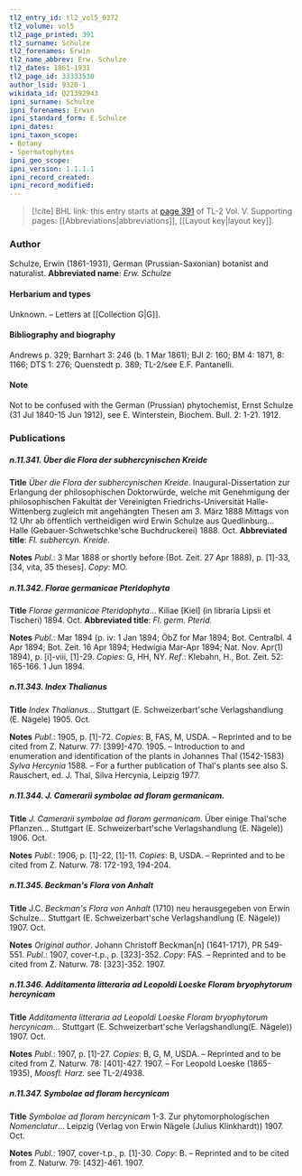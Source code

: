 ```yaml
---
tl2_entry_id: tl2_vol5_0372
tl2_volume: vol5
tl2_page_printed: 391
tl2_surname: Schulze
tl2_forenames: Erwin
tl2_name_abbrev: Erw. Schulze
tl2_dates: 1861-1931
tl2_page_id: 33333530
author_lsid: 9320-1
wikidata_id: Q21392943
ipni_surname: Schulze
ipni_forenames: Erwin
ipni_standard_form: E.Schulze
ipni_dates: 
ipni_taxon_scope: 
- Botany
- Spermatophytes
ipni_geo_scope: 
ipni_version: 1.1.1.1
ipni_record_created: 
ipni_record_modified:
---
```



> [!cite] BHL link: this entry starts at [page 391](https://www.biodiversitylibrary.org/page/33333530) of TL-2 Vol. V.
> Supporting pages: [[Abbreviations|abbreviations]], [[Layout key|layout key]].

### Author

Schulze, Erwin (1861-1931), German (Prussian-Saxonian) botanist and naturalist. 
**Abbreviated name**: *Erw. Schulze*

#### Herbarium and types

Unknown. – Letters at [[Collection G|G]].

#### Bibliography and biography

Andrews p. 329; Barnhart 3: 246 (b. 1 Mar 1861); BJI 2: 160; BM 4: 1871, 8: 1166; DTS 1: 276; Quenstedt p. 389; TL-2/see E.F. Pantanelli.

#### Note

Not to be confused with the German (Prussian) phytochemist, Ernst Schulze (31 Jul 1840-15 Jun 1912), see E. Winterstein, Biochem. Bull. 2: 1-21. 1912.

### Publications

##### n.11.341. Über die Flora der subhercynischen Kreide

**Title**
*Über die Flora der subhercynischen Kreide*. Inaugural-Dissertation zur Erlangung der philosophischen Doktorwürde, welche mit Genehmigung der philosophischen Fakultät der Vereinigten Friedrichs-Universität Halle-Wittenberg zugleich mit angehängten Thesen am 3. März 1888 Mittags von 12 Uhr ab öffentlich vertheidigen wird Erwin Schulze aus Quedlinburg... Halle (Gebauer-Schwetschke'sche Buchdruckerei) 1888. Oct.
**Abbreviated title**: *Fl. subhercyn. Kreide*.

**Notes**
*Publ*.: 3 Mar 1888 or shortly before (Bot. Zeit. 27 Apr 1888), p. \[1\]-33, \[34, vita, 35 theses\]. *Copy*: MO.

##### n.11.342. Florae germanicae Pteridophyta

**Title**
*Florae germanicae Pteridophyta*... Kiliae \[Kiel\] (in libraria Lipsii et Tischeri) 1894. Oct.
**Abbreviated title**: *Fl. germ. Pterid.*

**Notes**
*Publ*.: Mar 1894 (p. iv: 1 Jan 1894; ÖbZ for Mar 1894; Bot. Centralbl. 4 Apr 1894; Bot. Zeit. 16 Apr 1894; Hedwigia Mar-Apr 1894; Nat. Nov. Apr(1) 1894), p. \[i\]-viii, \[1\]-29. *Copies*: G, HH, NY.
*Ref*.: Klebahn, H., Bot. Zeit. 52: 165-166. 1 Jun 1894.

##### n.11.343. Index Thalianus

**Title**
*Index Thalianus*... Stuttgart (E. Schweizerbart'sche Verlagshandlung (E. Nägele) 1905. Oct.

**Notes**
*Publ*.: 1905, p. \[1\]-72. *Copies*: B, FAS, M, USDA. – Reprinted and to be cited from Z. Naturw. 77: \[399\]-470. 1905. – Introduction to and enumeration and identification of the plants in Johannes Thal (1542-1583) *Sylva Hercynia* 1588. – For a further publication of Thal's plants see also S. Rauschert, ed. J. Thal, Silva Hercynia, Leipzig 1977.

##### n.11.344. J. Camerarii symbolae ad floram germanicam.

**Title**
*J. Camerarii symbolae ad floram germanicam.* Über einige Thal'sche Pflanzen... Stuttgart (E. Schweizerbart'sche Verlagshandlung (E. Nägele)) 1906. Oct.

**Notes**
*Publ*.: 1906, p. \[1\]-22, \[1\]-11. *Copies*: B, USDA. – Reprinted and to be cited from Z. Naturw. 78: 172-193, 194-204.

##### n.11.345. Beckman's Flora von Anhalt

**Title**
J.C. *Beckman's Flora von Anhalt* (1710) neu herausgegeben von Erwin Schulze... Stuttgart (E. Schweizerbart'sche Verlagshandlung (E. Nägele)) 1907. Oct.

**Notes**
*Original author*. Johann Christoff Beckman\[n\] (1641-1717), PR 549-551.
*Publ*.: 1907, cover-t.p., p. \[323\]-352. *Copy*: FAS. – Reprinted and to be cited from Z. Naturw. 78: \[323\]-352. 1907.

##### n.11.346. Additamenta litteraria ad Leopoldi Loeske Floram bryophytorum hercynicam

**Title**
*Additamenta litteraria ad Leopoldi Loeske Floram bryophytorum hercynicam*... Stuttgart (E. Schweizerbart'sche Verlagshandlung(E. Nägele)) 1907. Oct.

**Notes**
*Publ*.: 1907, p. \[1\]-27. *Copies*: B, G, M, USDA. – Reprinted and to be cited from Z. Naturw. 78: \[401\]-427. 1907. – For Leopold Loeske (1865-1935), *Moosfl. Harz.* see TL-2/4938.

##### n.11.347. Symbolae ad floram hercynicam

**Title**
*Symbolae ad floram hercynicam* 1-3. Zur phytomorphologischen *Nomenclatur*... Leipzig (Verlag von Erwin Nägele (Julius Klinkhardt)) 1907. Oct.

**Notes**
*Publ*.: 1907, cover-t.p., p. \[1\]-30. *Copy*: B. – Reprinted and to be cited from Z. Naturw. 79: \[432\]-461. 1907.

